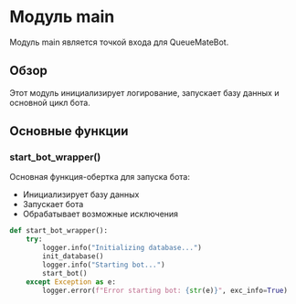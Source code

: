 # Модуль main

Модуль main является точкой входа для QueueMateBot.

## Обзор

Этот модуль инициализирует логирование, запускает базу данных и основной цикл бота.

## Основные функции

### start_bot_wrapper()

Основная функция-обертка для запуска бота:
- Инициализирует базу данных
- Запускает бота
- Обрабатывает возможные исключения

```python
def start_bot_wrapper():
    try:
        logger.info("Initializing database...")
        init_database()
        logger.info("Starting bot...")
        start_bot()
    except Exception as e:
        logger.error(f"Error starting bot: {str(e)}", exc_info=True) 